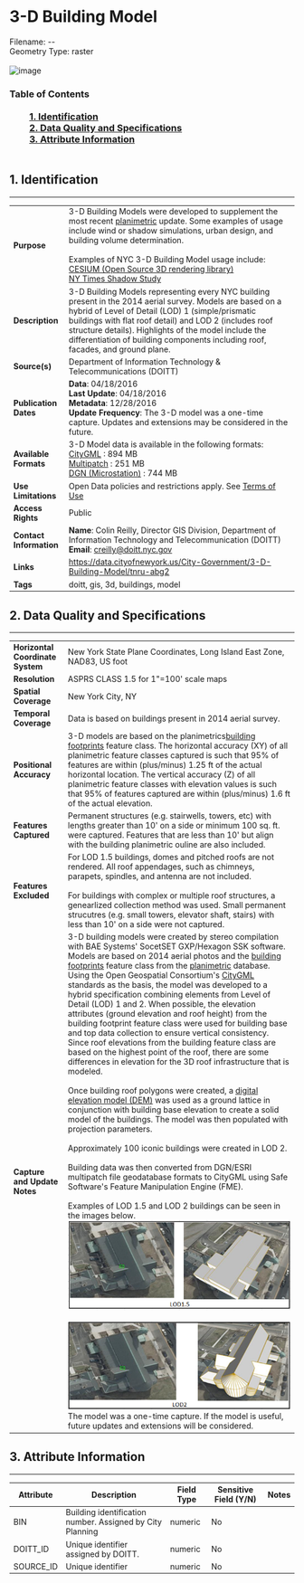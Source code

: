 # 3-D Building Model
Filename: --<br>Geometry Type: raster<br><br>![image](http://www1.nyc.gov/assets/doitt/images/content/pages/3d-buildings.png)

### Table of Contents<br><br>&nbsp;&nbsp;&nbsp;&nbsp;&nbsp;&nbsp;&nbsp;&nbsp;&nbsp;[**1. Identification**](#1-identification)<br>&nbsp;&nbsp;&nbsp;&nbsp;&nbsp;&nbsp;&nbsp;&nbsp;&nbsp;[**2. Data Quality and Specifications**](#2-data-quality-and-specifications)<br>&nbsp;&nbsp;&nbsp;&nbsp;&nbsp;&nbsp;&nbsp;&nbsp;&nbsp;[**3. Attribute Information**](#3-attribute-information)<br><br>
## 1. Identification
---------------------------------------------
|     |     |
| --- | --- |
**Purpose** |3-D Building Models were developed to supplement the most recent [planimetric](https://github.com/ekamptner/nyc-planimetrics/blob/master/Capture_Rules.md) update. Some examples of usage include wind or shadow simulations, urban design, and building volume determination.   <br><br> Examples of NYC 3-D Building Model usage include: <br>     [CESIUM (Open Source 3D rendering library)](https://cesiumjs.org/NewYork/index.html?view=-74.01881302800248%2C40.69114333714821%2C753.2406554180401%2C21.27879878293835%2C-21.343905508724625%2C0.0716951918898415)<br>     [NY Times Shadow Study](http://www.nytimes.com/interactive/2016/12/21/upshot/Mapping-the-Shadows-of-New-York-City.html)
**Description** |3-D Building Models representing every NYC building present in the 2014 aerial survey. Models are based on a hybrid of Level of Detail (LOD) 1 (simple/prismatic buildings with flat roof detail) and LOD 2 (includes roof structure details).  Highlights of the model include the differentiation of building components including roof, facades, and ground plane. 
**Source(s)** |Department of Information Technology & Telecommunications (DOITT)
**Publication Dates** |**Data**: 04/18/2016<br>**Last Update**: 04/18/2016<br>**Metadata**: 12/28/2016<br>**Update Frequency**: The 3-D model was a one-time capture. Updates and extensions may be considered in the future. 
**Available Formats** |3-D Model data is available in the following formats: <br>     [CityGML](http://maps.nyc.gov/download/3dmodel/DA_WISE_GML.zip) : 894 MB<br>     [Multipatch](http://maps.nyc.gov/download/3dmodel/DA_WISE_Multipatch.zip) : 251 MB<br>     [DGN (Microstation)](http://maps.nyc.gov/download/3dmodel/DA_Wise_DGN.zip) : 744 MB
**Use Limitations** |Open Data policies and restrictions apply. See [Terms of Use](http://www.nyc.gov/html/data/terms.html)
**Access Rights** |Public
**Contact Information** |**Name**: Colin Reilly, Director GIS Division, Department of Information Technology and Telecommunication (DOITT)<br>**Email**: creilly@doitt.nyc.gov
**Links** |https://data.cityofnewyork.us/City-Government/3-D-Building-Model/tnru-abg2
**Tags** |doitt, gis, 3d, buildings, model
## 2. Data Quality and Specifications
---------------------------------------------
|     |     |
| --- | --- |
**Horizontal Coordinate System** |New York State Plane Coordinates, Long Island East Zone, NAD83, US foot
**Resolution** |ASPRS CLASS 1.5 for 1"=100' scale maps
**Spatial Coverage** |New York City, NY
**Temporal Coverage** |Data is based on buildings present in 2014 aerial survey.
**Positional Accuracy** |3-D models are based on the planimetrics[building footprints](https://github.com/CityOfNewYork/nyc-planimetrics/blob/master/Capture_Rules.md#building-footprint) feature class. The horizontal accuracy (XY) of all planimetric feature classes captured is such that 95% of features are within (plus/minus) 1.25 ft of the actual horizontal location. The vertical accuracy (Z) of all planimetric feature classes with elevation values is such that 95% of features captured are within (plus/minus) 1.6 ft of the actual elevation.
**Features Captured** |Permanent structures (e.g. stairwells, towers, etc) with lengths greater than 10' on a side or minimum 100 sq. ft. were captured. Features that are less than 10' but align with the building planimetric ouline are also included. 
**Features Excluded** |For LOD 1.5 buildings, domes and pitched roofs are not rendered.  All roof appendages, such as chimneys, parapets, spindles, and antenna are not included. <br><br> For buildings with complex or multiple roof structures, a genearlized collection method was used. Small permanent strucutres (e.g. small towers, elevator shaft, stairs) with less than 10' on a side were not captured. 
**Capture and Update Notes** |3-D building models were created by stereo compilation with BAE Systems' SocetSET GXP/Hexagon SSK software. Models are based on 2014 aerial photos and the [building footprints](https://github.com/CityOfNewYork/nyc-planimetrics/blob/master/Capture_Rules.md#building-footprint) feature class from the [planimetric](https://github.com/CityOfNewYork/nyc-planimetrics/blob/master/Capture_Rules.md) database. Using the Open Geospatial Consortium's [CityGML](http://www.opengeospatial.org/standards/citygml) standards as the basis, the model was developed to a hybrid specification combining elements from Level of Detail (LOD) 1 and 2. When possible, the elevation attributes (ground elevation and roof height) from the building footprint feature class were used for building base and top data collection to ensure vertical consistency. Since roof elevations from the building feature class are based on the highest point of the roof, there are some differences in elevation for the 3D roof infrastructure that is modeled.<br><br>Once building roof polygons were created, a [digital elevation model (DEM)](https://github.com/CityOfNewYork/nyc-geo-metadata/blob/master/Metadata/Metadata_DigitalElevationModel.md) was used as a ground lattice in conjunction with building base elevation to create a solid model of the buildings. The model was then populated with projection parameters.  <br><br>Approximately 100 iconic buildings were created in LOD 2. <br><br>Building data was then converted from DGN/ESRI multipatch file geodatabase formats to CityGML using Safe Software's Feature Manipulation Engine (FME). <br><br> Examples of LOD 1.5 and LOD 2 buildings can be seen in the images below. <br> ![image](https://github.com/CityOfNewYork/nyc-geo-metadata/blob/master/Images/LOD1.5.png)<br><br>![image](https://github.com/CityOfNewYork/nyc-geo-metadata/blob/master/Images/LOD2.png)<br>The model was a one-time capture. If the model is useful, future updates and extensions will be considered. 
## 3. Attribute Information
---------------------------------------------
| Attribute | Description | Field Type | Sensitive Field (Y/N) | Notes| 
|------------ | ------------- | -------- | ----------- | ----------|
| BIN | Building identification number. Assigned by City Planning | numeric | No
| DOITT_ID | Unique identifier assigned by DOITT.  | numeric | No
| SOURCE_ID | Unique identifier | numeric | No
